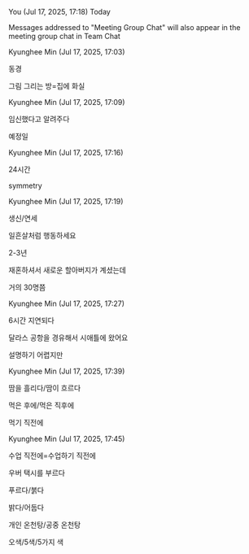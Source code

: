 You (Jul 17, 2025, 17:18)
Today

Messages addressed to "Meeting Group Chat" will also appear in the meeting group chat in Team Chat

Kyunghee Min (Jul 17, 2025, 17:03)

동경

그림 그리는 방=집에 화실

Kyunghee Min (Jul 17, 2025, 17:09)

임신했다고 알려주다

예정일

Kyunghee Min (Jul 17, 2025, 17:16)

24시간

symmetry

Kyunghee Min (Jul 17, 2025, 17:19)

생신/연세

일흔살처럼 행동하세요

2-3년

재혼하셔서 새로운 할아버지가 계셨는데

거의 30명쯤

Kyunghee Min (Jul 17, 2025, 17:27)

6시간 지연되다

달라스 공항을 경유해서 시애틀에 왔어요

설명하기 어렵지만

Kyunghee Min (Jul 17, 2025, 17:39)

땀을 흘리다/땀이 흐르다

먹은 후에/먹은 직후에

먹기 직전에

Kyunghee Min (Jul 17, 2025, 17:45)

수업 직전에=수업하기 직전에

우버 택시를 부르다

푸르다/붉다

밝다/어둡다

개인 온천탕/공중 온천탕

오색/5색/5가지 색